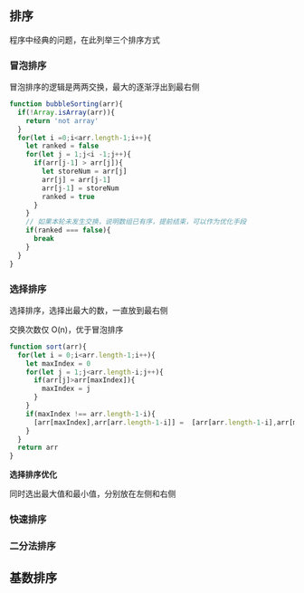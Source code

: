 

## 排序

程序中经典的问题，在此列举三个排序方式

### 冒泡排序

冒泡排序的逻辑是两两交换，最大的逐渐浮出到最右侧

```js
function bubbleSorting(arr){
  if(!Array.isArray(arr)){
    return 'not array'
  }
  for(let i =0;i<arr.length-1;i++){
    let ranked = false
    for(let j = 1;j<i -1;j++){
      if(arr[j-1] > arr[j]){
        let storeNum = arr[j]
        arr[j] = arr[j-1]
        arr[j-1] = storeNum
        ranked = true
      }
    }
    // 如果本轮未发生交换，说明数组已有序，提前结束，可以作为优化手段
    if(ranked === false){
      break
    }
  }
}
```

### 选择排序

选择排序，选择出最大的数，一直放到最右侧

交换次数仅 O(n)，优于冒泡排序

```js
function sort(arr){
  for(let i = 0;i<arr.length-1;i++){
    let maxIndex = 0
    for(let j = 1;j<arr.length-i;j++){
      if(arr[j]>arr[maxIndex]){
        maxIndex = j
      }
    }
    if(maxIndex !== arr.length-1-i){
      [arr[maxIndex],arr[arr.length-1-i]] =  [arr[arr.length-1-i],arr[maxIndex]]
    }
  }
  return arr
}
```

**选择排序优化**

同时选出最大值和最小值，分别放在左侧和右侧

### 快速排序



### 二分法排序







## 基数排序


